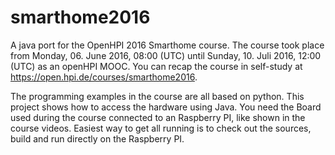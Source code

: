 # smarthome2016
A java port for the OpenHPI 2016 Smarthome course.
The course took place from Monday, 06. June 2016, 08:00 (UTC) until Sunday, 10. Juli 2016, 12:00 (UTC) as an openHPI MOOC. 
You can recap the course in self-study at https://open.hpi.de/courses/smarthome2016.

The programming examples in the course are all based on python. This project shows how to access the hardware using Java.
You need the Board used during the course connected to an Raspberry PI, like shown in the course videos.
Easiest way to get all running is to check out the sources, build and run directly on the Raspberry PI.  
